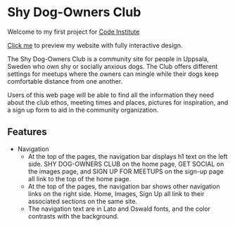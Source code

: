 # Shy Dog-Owners Club

Welcome to my first project for [Code Institute](https://codeinstitute.net)

[Click me](https://krystalcoding.github.io/antisocial-dog-meetups/) to preview my website with fully interactive design.

The Shy Dog-Owners Club is a community site for people in Uppsala, Sweden who own shy or socially anxious dogs. The Club offers different settings for meetups where the owners can mingle while their dogs keep comfortable distance from one another.

Users of this web page will be able to find all the information they need about the club ethos, meeting times and places, pictures for inspiration, and a sign up form to aid in the community organization.

## Features
- Navigation
    - At the top of the pages, the navigation bar displays h1 text on the left side. SHY DOG-OWNERS CLUB on the home page, GET SOCIAL on the images page, and SIGN UP FOR MEETUPS on the sign-up page all link to the top of the home page.
    - At the top of the pages, the navigation bar shows other navigation links on the right side. Home, Images, Sign Up all link to their associated sections on the same site.
    - The navigation text are in Lato and Oswald fonts, and the color contrasts with the background.